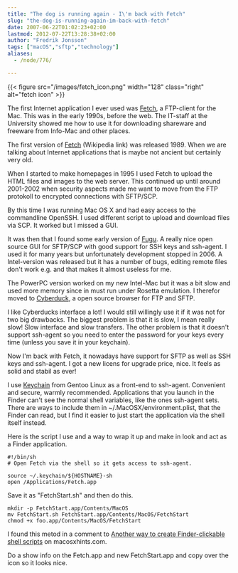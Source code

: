 ```yaml
---
title: "The dog is running again - I\'m back with Fetch"
slug: "the-dog-is-running-again-im-back-with-fetch"
date: 2007-06-22T01:02:23+02:00
lastmod: 2012-07-22T13:28:38+02:00
author: "Fredrik Jonsson"
tags: ["macOS","sftp","technology"]
aliases:
  - /node/776/

---
```


{{< figure src="/images/fetch_icon.png" width="128" class="right" alt="fetch icon" >}}

The first Internet application I ever used was [Fetch](http://www.fetchsoftworks.com/), a FTP-client for the Mac. This was in the early 1990s, before the web. The IT-staff at the University showed me how to use it for downloading shareware and freeware from Info-Mac and other places.

The first version of [Fetch](http://en.wikipedia.org/wiki/Fetch_%28FTP_client%29) (Wikipedia link) was released 1989. When we are talking about Internet applications that is maybe not ancient but certainly very old.

When I started to make homepages in 1995 I used Fetch to upload the HTML files and images to the web server. This continued up until around 2001-2002 when security aspects made me want to move from the FTP protokoll to encrypted connections with SFTP/SCP.

By this time I was running Mac OS X and had easy access to the commandline OpenSSH. I used different script to upload and download files via SCP. It worked but I missed a GUI.

It was then that I found some early version of [Fugu](http://rsug.itd.umich.edu/software/fugu/). A really nice open source GUI for SFTP/SCP with good support for SSH keys and ssh-agent. I used it for many years but unfortunately development stopped in 2006. A Intel-version was released but it has a number of bugs, editing remote files don't work e.g. and that makes it almost useless for me.

The PowerPC version worked on my new Intel-Mac but it was a bit slow and used more memory since in must run under Rosetta emulation. I therefor moved to [Cyberduck](http://cyberduck.ch/), a open source browser for FTP and SFTP.

I like Cyberducks interface a lot! I would still willingly use it if it was not for two big drawbacks. The biggest problem is that it is slow, I mean really slow! Slow interface and slow transfers. The other problem is that it doesn't support ssh-agent so you need to enter the password for your keys every time (unless you save it in your keychain).

Now I'm back with Fetch, it nowadays have support for SFTP as well as SSH keys and ssh-agent. I got a new licens for upgrade price, nice. It feels as solid and stabil as ever!

I use [Keychain](http://www.gentoo.org/proj/en/keychain/) from Gentoo Linux as a front-end to ssh-agent. Convenient and secure, warmly recommended. Applications that you launch in the Finder can't see the normal shell variables, like the ones ssh-agent sets. There are ways to include them in ~/.MacOSX/environment.plist, that the Finder can read, but I find it easier to just start the application via the shell itself instead. 

Here is the script I use and a way to wrap it up and make in look and act as a Finder application.

~~~~
#!/bin/sh
# Open Fetch via the shell so it gets access to ssh-agent.

source ~/.keychain/${HOSTNAME}-sh
open /Applications/Fetch.app
~~~~

Save it as "FetchStart.sh" and then do this. 

~~~~
mkdir -p FetchStart.app/Contents/MacOS
mv FetchStart.sh FetchStart.app/Contents/MacOS/FetchStart
chmod +x foo.app/Contents/MacOS/FetchStart
~~~~

I found this metod in a comment to [Another way to create Finder-clickable shell scripts](http://www.macosxhints.com/article.php?story=20030728055235121) on macosxhints.com.

Do a show info on the Fetch.app and new FetchStart.app and copy over the icon so it looks nice.

